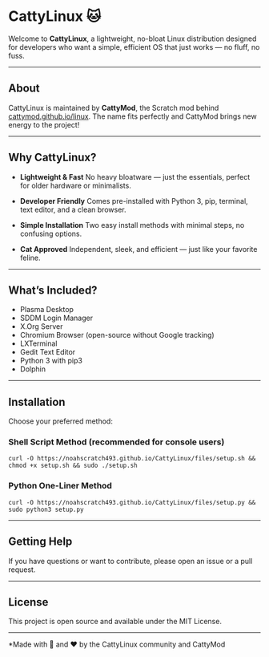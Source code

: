 # CattyLinux 🐱

Welcome to **CattyLinux**, a lightweight, no-bloat Linux distribution designed for developers who want a simple, efficient OS that just works — no fluff, no fuss.

---

## About

CattyLinux is maintained by **CattyMod**, the Scratch mod behind [cattymod.github.io/linux](https://cattymod.github.io/linux). The name fits perfectly and CattyMod brings new energy to the project!

---

## Why CattyLinux?

* **Lightweight & Fast**
  No heavy bloatware — just the essentials, perfect for older hardware or minimalists.

* **Developer Friendly**
  Comes pre-installed with Python 3, pip, terminal, text editor, and a clean browser.

* **Simple Installation**
  Two easy install methods with minimal steps, no confusing options.

* **Cat Approved**
  Independent, sleek, and efficient — just like your favorite feline.

---

## What’s Included?

* Plasma Desktop
* SDDM Login Manager
* X.Org Server
* Chromium Browser (open-source without Google tracking)
* LXTerminal
* Gedit Text Editor
* Python 3 with pip3
* Dolphin

---

## Installation

Choose your preferred method:

### Shell Script Method (recommended for console users)

```
curl -O https://noahscratch493.github.io/CattyLinux/files/setup.sh && chmod +x setup.sh && sudo ./setup.sh
```

### Python One-Liner Method

```
curl -O https://noahscratch493.github.io/CattyLinux/files/setup.py && sudo python3 setup.py
```

---

## Getting Help

If you have questions or want to contribute, please open an issue or a pull request.

---

## License

This project is open source and available under the MIT License.

---

*Made with 🐾 and ❤️ by the CattyLinux community and CattyMod
